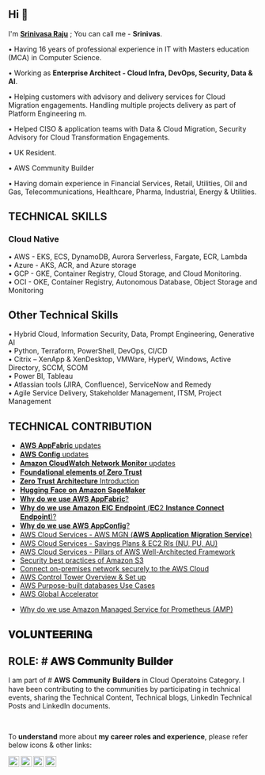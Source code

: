 

<!--
**sraddepalli/sraddepalli** is a ✨ _special_ ✨ repository because its `README.md` (this file) appears on your GitHub profile.

Here are some ideas to get you started:

- 🔭 I’m currently working on ...
- 🌱 I’m currently learning ...
- 👯 I’m looking to collaborate on ...
- 🤔 I’m looking for help with ...
- 💬 Ask me about ...
- 📫 How to reach me: ...
- 😄 Pronouns: ...
- ⚡ Fun fact: ...
-->

## Hi 👋


I'm **[Srinivasa Raju](https://www.linkedin.com/in/sraddepalli/)** ; You can call me - **Srinivas**.

• Having 16 years of professional experience in IT with Masters education (MCA) in Computer Science.

• Working as **Enterprise Architect - Cloud Infra, DevOps, Security, Data & AI**. 

• Helping customers with advisory and delivery services for Cloud Migration engagements. Handling multiple projects delivery as part of Platform Engineering m.

• Helped CISO & application teams with Data & Cloud Migration, Security Advisory for Cloud Transformation Engagements. 

• UK Resident.

• AWS Community Builder

• Having domain experience in Financial Services, Retail, Utilities, Oil and Gas, Telecommunications, Healthcare, Pharma, Industrial, Energy & Utilities.


## TECHNICAL SKILLS

### Cloud Native

•	AWS - EKS, ECS, DynamoDB, Aurora Serverless, Fargate, ECR, Lambda <br />
•	Azure - AKS, ACR, and Azure storage  <br />
•	GCP - GKE, Container Registry, Cloud Storage, and Cloud Monitoring. <br />
•	OCI - OKE, Container Registry, Autonomous Database, Object Storage and Monitoring <br />

## Other Technical Skills

•	Hybrid Cloud, Information Security, Data, Prompt Engineering, Generative AI  <br />
•	Python, Terraform, PowerShell, DevOps, CI/CD <br />
•	Citrix – XenApp & XenDesktop, VMWare, HyperV, Windows, Active Directory, SCCM, SCOM <br />
•	Power BI, Tableau <br />
•	Atlassian tools (JIRA, Confluence), ServiceNow and Remedy <br />
•      Agile Service Delivery, Stakeholder Management, ITSM, Project Management <br />

## TECHNICAL CONTRIBUTION

<!-- ## AI / ML -->



<!-- ## AWS -->

- [𝐀𝐖𝐒 𝐀𝐩𝐩𝐅𝐚𝐛𝐫𝐢𝐜 updates](https://www.linkedin.com/posts/sraddepalli_learnwithsrinivasarajuaddepalli-it-careers-activity-7163068511219605504-sKwU/)
- [𝐀𝐖𝐒 𝐂𝐨𝐧𝐟𝐢𝐠 updates](https://www.linkedin.com/posts/sraddepalli_learnwithsrinivasarajuaddepalli-it-careers-activity-7153417195375513600-w7ez/)
- [𝐀𝐦𝐚𝐳𝐨𝐧 𝐂𝐥𝐨𝐮𝐝𝐖𝐚𝐭𝐜𝐡 𝐍𝐞𝐭𝐰𝐨𝐫𝐤 𝐌𝐨𝐧𝐢𝐭𝐨𝐫 updates](https://www.linkedin.com/posts/sraddepalli_learnwithsrinivasarajuaddepalli-it-careers-activity-7145810585484480512-3zPp/)
- [𝐅𝐨𝐮𝐧𝐝𝐚𝐭𝐢𝐨𝐧𝐚𝐥 𝐞𝐥𝐞𝐦𝐞𝐧𝐭𝐬 𝐨𝐟 𝐙𝐞𝐫𝐨 𝐓𝐫𝐮𝐬𝐭](https://www.linkedin.com/posts/sraddepalli_foundational-elements-of-zero-trust-activity-7141684720492298240-EVid/)
- [𝐙𝐞𝐫𝐨 𝐓𝐫𝐮𝐬𝐭 𝐀𝐫𝐜𝐡𝐢𝐭𝐞𝐜𝐭𝐮𝐫𝐞 Introduction](https://www.linkedin.com/posts/sraddepalli_learnwithsrinivasarajuaddepalli-it-careers-activity-7141338164136202240-yvsQ/)
- [𝐇𝐮𝐠𝐠𝐢𝐧𝐠 𝐅𝐚𝐜𝐞 𝐨𝐧 𝐀𝐦𝐚𝐳𝐨𝐧 𝐒𝐚𝐠𝐞𝐌𝐚𝐤𝐞𝐫](https://www.linkedin.com/posts/sraddepalli_learnwithsrinivasarajuaddepalli-it-careers-activity-7134420511962361856-LQ04/)
- [𝐖𝐡𝐲 𝐝𝐨 𝐰𝐞 𝐮𝐬𝐞 𝐀𝐖𝐒 𝐀𝐩𝐩𝐅𝐚𝐛𝐫𝐢𝐜?](https://www.linkedin.com/posts/sraddepalli_learnwithsrinivasarajuaddepalli-learning-activity-7080059668395384832-d8lY/)
- [𝐖𝐡𝐲 𝐝𝐨 𝐰𝐞 𝐮𝐬𝐞 𝐀𝐦𝐚𝐳𝐨𝐧 𝐄𝐈𝐂 𝐄𝐧𝐝𝐩𝐨𝐢𝐧𝐭 (𝐄𝐂2 𝐈𝐧𝐬𝐭𝐚𝐧𝐜𝐞 𝐂𝐨𝐧𝐧𝐞𝐜𝐭 𝐄𝐧𝐝𝐩𝐨𝐢𝐧𝐭)?](https://www.linkedin.com/posts/sraddepalli_learnwithsrinivasarajuaddepalli-learning-activity-7076920025122525184-kuCW/)
- [𝐖𝐡𝐲 𝐝𝐨 𝐰𝐞 𝐮𝐬𝐞 𝐀𝐖𝐒 𝐀𝐩𝐩𝐂𝐨𝐧𝐟𝐢𝐠?](https://www.linkedin.com/posts/sraddepalli_aws-management-and-governance-tools-workshop-activity-7035205051987959808-yrcT/)
- [AWS Cloud Services - AWS MGN (𝐀𝐖𝐒 𝐀𝐩𝐩𝐥𝐢𝐜𝐚𝐭𝐢𝐨𝐧 𝐌𝐢𝐠𝐫𝐚𝐭𝐢𝐨𝐧 𝐒𝐞𝐫𝐯𝐢𝐜𝐞)](https://srinivasa-raju-a.hashnode.dev/aws-cloud-services-aws-mgn)
- [AWS Cloud Services - Savings Plans & EC2 RIs (NU, PU, AU)](https://srinivasa-raju-a.hashnode.dev/aws-cloud-services-savings-plans-ec2-ris-nu-pu-au-in-aws)
- [AWS Cloud Services - Pillars of AWS Well-Architected Framework](https://srinivasa-raju-a.hashnode.dev/aws-cloud-services-pillars-of-aws-well-architected-framework)
- [Security best practices of Amazon S3](https://srinivasa-raju-a.hashnode.dev/security-best-practices-of-amazon-s3)
- [Connect on-premises network securely to the AWS Cloud](https://srinivasa-raju-a.hashnode.dev/connect-on-premises-network-securely-to-the-aws-cloud)
- [AWS Control Tower Overview & Set up](https://srinivasa-raju-a.hashnode.dev/aws-control-tower-overview-set-up)
- [AWS Purpose-built databases Use Cases](https://srinivasa-raju-a.hashnode.dev/aws-purpose-built-databases-use-cases)
- [AWS Global Accelerator](https://srinivasa-raju-a.hashnode.dev/aws-global-accelerator)

<!-- ## CNCF -->

- [Why do we use Amazon Managed Service for Prometheus (AMP)](https://srinivasa-raju-a.hashnode.dev/amazon-managed-service-for-prometheus)


<!-- ## Terraform -->


## 𝐕𝐎𝐋𝐔𝐍𝐓𝐄𝐄𝐑𝐈𝐍𝐆

## ROLE: # 𝐀𝐖𝐒 𝐂𝐨𝐦𝐦𝐮𝐧𝐢𝐭𝐲 𝐁𝐮𝐢𝐥𝐝𝐞𝐫

<P>
I am part of # 𝐀𝐖𝐒 𝐂𝐨𝐦𝐦𝐮𝐧𝐢𝐭𝐲 𝐁𝐮𝐢𝐥𝐝𝐞𝐫𝐬 in Cloud Operatoins Category. I have been contributing to the communities by participating in technical events, sharing the Technical Content, Technical blogs, LinkedIn Technical Posts and LinkedIn documents.

</p>

<br />

To **understand** more about **my career roles and experience**, please refer below icons & other links: 


<a href="https://linkedin.com/in/sraddepalli">
  <img align="left" alt="Linkedin" width="22px" src="https://cdn.jsdelivr.net/npm/simple-icons@v3/icons/linkedin.svg" />
</a>

<a href="https://github.com/sraddepalli">
  <img align="left" alt="Github" width="22px" src="https://cdn.jsdelivr.net/npm/simple-icons@v3/icons/github.svg" />
</a>
<a href="https://hashnode.com/@sraddepalli">
  <img align="left" alt="hashnode" width="22px" src="https://cdn.jsdelivr.net/npm/simple-icons@v3/icons/hashnode.svg" />
</a>

<a href="https://twitter.com/sraddepalli">
  <img align="left" alt="Twitter" width="22px" src="https://cdn.jsdelivr.net/npm/simple-icons@v3/icons/twitter.svg" />
</a>

<br />

  <br />

<!--

#### My Profile: https://sraddepalli.github.io

-->


<!--
 <p align="left"> 
  
  <img src="https://profile-counter.glitch.me/sraddepalli/count.svg" />
	
</p>

-->

<!--

<p align="center"> 
  Visitor count<br>
  <img src="https://profile-counter.glitch.me/sraddepalli/count.svg" />
</p>
           
  -->    
  


<!-- hitwebcounter Code START              


<p>
<img src="https://hitwebcounter.com/counter/counter.php?page=7979204&style=0002&nbdigits=9&type=page&initCount=10000"/>   

</p>

    -->    



<!-- 

<p align="left"> <img src="https://komarev.com/ghpvc/?username=sraddepalli&label=Views&color=blue&style=plastic" alt="sraddepalli" /> </p>

  -->  
  
 
